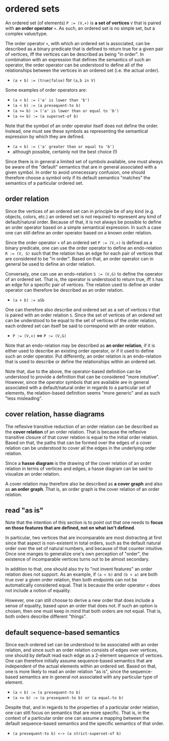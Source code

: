 
<!-- ======================================================================= -->
# ordered sets

An ordered set (of elements) `P := (V,×)` is **a set of vertices** `V` that
is paired with **an order operator** `×`. As such, an ordered set is no simple
set, but a complex value/type.

The order operator `×`, with which an ordered set is associated, can be
described as a binary predicate that is defined to return true for a given
pair of vertices, iff the vertices can be described as being "in order". In
combination with an expression that defines the semantics of such an operator,
the order operator can be understood to define all of the relationships
between the vertices in an ordered set (i.e. the actual order).

* `(a × b) := (true|false)` for `(a,b in V)`

Some examples of order operators are:

* `(a < b) := ('a' is lower than 'b')`
* `(a < b) := (a presequent-to b)`
* `(a <= b) := ('a' is lower than or equal to 'b')`
* `(a <= b) := (a superset-of b)`

Note that the symbol of an order operator itself does not define the order.
Instead, one must see these symbols as representing the semantical expression
by which they are defined.

* `(a < b) := ('a' greater than or equal to 'b')`
* although possible, certainly not the best choice (!)

Since there is in general a limited set of symbols available, one must always
be aware of the "default" semantics that are in general associated with a given
symbol. In order to avoid unnecessary confusion, one should therefore choose
a symbol only if its default semantics "matches" the semantics of a particular
ordered set.

<!-- ======================================================================= -->
## order relation

Since the vertices of an ordered set can in principle be of any kind (e.g.
objects, colors, etc.) an ordered set is not required to represent any kind
of default/natural order. Because of that, it is not always be possible to
define an order operator based on a simple semantical expression. In such a
case one can still define an order operator based on a known order relation.

Since the order operator `×` of an ordered set `P := (V,×)` is defined as a
binary predicate, one can use the order operator to define an endo-relation
`R := (V, G)` such that the relation has an edge for each pair of vertices
that are considered to be "in order". Based on that, an order operator can
in general be used to define an order relation.

Conversely, one can use an endo-relation `S := (V,G)` to define the operator
of an ordered set. That is, the operator is understood to return true, iff `S`
has an edge for a specific pair of vertices. The relation used to define an
order operator can therefore be described as an order relation.

* `(a × b) := aSb`

One can therefore also describe and ordered set as a set of vertices `V` that
is paired with an order relation `S`. Since the set of vertices of an ordered
set can be understood to be equal to the set of vertices of the order relation,
each ordered set can itself be said to correspond with an order relation.

* `P := (V,×)` <=> `P := (V,G)`

Note that an endo-relation may be described as **an order relation**, if it
is either used to describe an existing order operator, or if it used to define
such an order operator. Put differently, an order relation is an endo-relation
that is used to describe or define the relationships within an ordered set.

Note that, due to the above, the operator-based definition can be understood
to provide a definition that can be considered "more intuitive". However,
since the operator symbols that are available are in general associated with
a default/natural order in regards to a particular set of elements, the
relation-based definition seems "more generic" and as such "less misleading".

<!-- ======================================================================= -->
## cover relation, hasse diagrams

The reflexive transitive reduction of an order relation can be described as
the **cover relation** of an order relation. That is because the reflexive
transitive closure of that cover relation is equal to the initial order
relation. Based on that, the paths that can be formed over the edges of a
cover relation can be understood to cover all the edges in the underlying
order relation.

Since a **hasse diagram** is the drawing of the cover relation of an order
relation in terms of vertices and edges, a hasse diagram can be said to
visualize an order relation.

A cover relation may therefore also be described as **a cover graph** and
also as **an order graph**. That is, an order graph is the cover relation
of an order relation.

<!-- ======================================================================= -->
## read "as is"

Note that the intention of this section is to point out that one needs to
**focus on those features that are defined, not on what isn't defined**.

In particular, two vertices that are incomparable are most distracting at first
since that aspect is non-existent in total orders, such as the default natural
order over the set of natural numbers, and because of that counter intuitive.
Once one manges to generalize one's own perception of "order", the existence of
incomparable vertices turns out to be almost secondary.

In addition to that, one should also try to "not invent features" an order
relation does not support. As an example, if `(a < b)` and `(b < a)` are both
true over a given order relation, then both endpoints can not be automatically
considered equal. That is because the order operator `<` does not include a
notion of equality.

However, one can still choose to derive a new order that does include a sense
of equality, based upon an order that does not. If such an option is chosen,
then one must keep in mind that both orders are not equal. That is, both orders
describe different "things".

<!-- ======================================================================= -->
## default sequence-based semantics

Since each ordered set can be understood to be associated with an order relation,
and since such an order relation consists of edges over vertices, one should by
default read each edge as a 2-element sequence of vertices. One can therefore
initially assume sequence-based semantics that are independent of the actual
elements within an ordered set. Based on that, one is more likely to read an
order relation "as is", since the sequence-based semantics are in general not
associated with any particular type of element.

* `(a < b) := (a presequent-to b)`
* `(a <= b) := (a presequent-to b) or (a equal-to b)`

Despite that, and in regards to the properties of a particular order relation,
one can still focus on semantics that are more specific. That is, in the
context of a particular order one can assume a mapping between the default
sequence-based semantics and the specific semantics of that order.

* `(a presequent-to b) <-> (a strict-superset-of b)`
